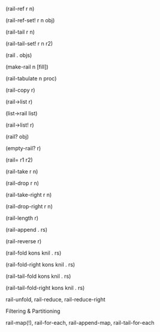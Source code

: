 (rail-ref r n)

(rail-ref-set! r n obj)

(rail-tail r n)

(rail-tail-set! r n r2)

(rail . objs)

(make-rail n [fill])

(rail-tabulate n proc)

(rail-copy r)

(rail->list r)

(list->rail list)

(rail->list! r)

(rail? obj)

(empty-rail? r)

(rail= r1 r2)

(rail-take r n)

(rail-drop r n)

(rail-take-right r n)

(rail-drop-right r n)

(rail-length r)

(rail-append . rs)

(rail-reverse r)

(rail-fold kons knil . rs)

(rail-fold-right kons knil . rs)

(rail-tail-fold kons knil . rs)

(rail-tail-fold-right kons knil . rs)

rail-unfold, rail-reduce, rail-reduce-right


Filtering & Partitioning


rail-map(!), rail-for-each, rail-append-map, rail-tail-for-each
